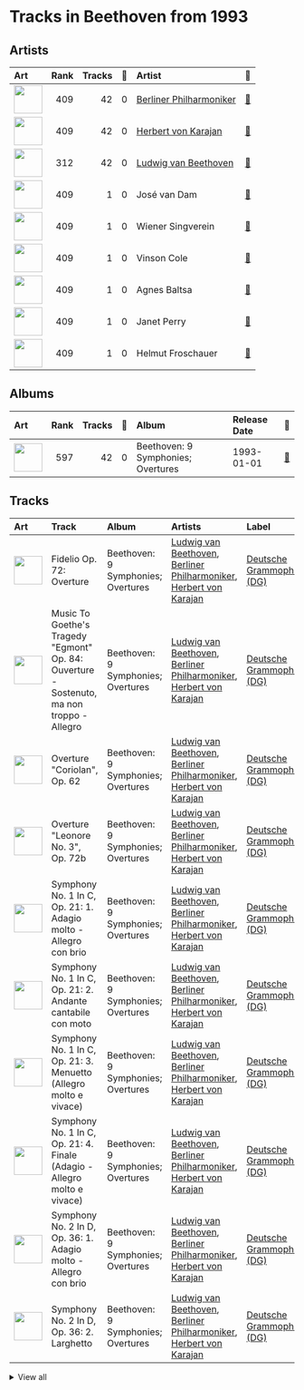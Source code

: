 # Tracks in Beethoven from 1993

## Artists

| Art | Rank | Tracks | 💚 | Artist | 🔗 |
|:---|---:|---:|---:|:---|:---|
| <img src="https://i.scdn.co/image/ab6761610000e5eb92e0a1e423bd8590dcd43bda" alt="" width="50" /> | 409 | 42 | 0 | [Berliner Philharmoniker](../../../artists/berliner_philharmoniker/overview.md) | [🔗](https://open.spotify.com/artist/6uRJnvQ3f8whVnmeoecv5Z) |
| <img src="https://i.scdn.co/image/ab6761610000e5ebf67fde1740e91a88445d5bdd" alt="" width="50" /> | 409 | 42 | 0 | [Herbert von Karajan](../../../artists/herbert_von_karajan/overview.md) | [🔗](https://open.spotify.com/artist/5zCaQxjl110XTrm4LQ1CxY) |
| <img src="https://i.scdn.co/image/db022999443da6f89e250086329d98b17399b346" alt="" width="50" /> | 312 | 42 | 0 | [Ludwig van Beethoven](../../../artists/ludwig_van_beethoven/overview.md) | [🔗](https://open.spotify.com/artist/2wOqMjp9TyABvtHdOSOTUS) |
| <img src="https://i.scdn.co/image/7edeefee1e00dc240f153b601cf735baba09a17a" alt="" width="50" /> | 409 | 1 | 0 | José van Dam | [🔗](https://open.spotify.com/artist/5qNUHMEhszyeXNYMn4sswd) |
| <img src="https://i.scdn.co/image/e403106a45cbd0e2ca51e4d1b18b9a587f9177be" alt="" width="50" /> | 409 | 1 | 0 | Wiener Singverein | [🔗](https://open.spotify.com/artist/35QSympF887CO8h5eZHme2) |
| <img src="https://i.scdn.co/image/a97382fc1e98c5a755daf70d7a9355f673811707" alt="" width="50" /> | 409 | 1 | 0 | Vinson Cole | [🔗](https://open.spotify.com/artist/2j6cP3f3TxyHzcKdWYSm6h) |
| <img src="https://i.scdn.co/image/ab67616d0000b27322070c61a7616392f04f070f" alt="" width="50" /> | 409 | 1 | 0 | Agnes Baltsa | [🔗](https://open.spotify.com/artist/2amF56vDuTTbZJQsqUgbuC) |
| <img src="https://i.scdn.co/image/ab67616d0000b27322070c61a7616392f04f070f" alt="" width="50" /> | 409 | 1 | 0 | Janet Perry | [🔗](https://open.spotify.com/artist/1bV3KjOPs1AI3OolJiYogN) |
| <img src="https://i.scdn.co/image/ab67616d0000b273ad42862ef7e02b09abe20699" alt="" width="50" /> | 409 | 1 | 0 | Helmut Froschauer | [🔗](https://open.spotify.com/artist/172Encqfd2ZhWAleNg1gbO) |

## Albums

| Art | Rank | Tracks | 💚 | Album | Release Date | 🔗 |
|:---|---:|---:|---:|:---|:---|:---|
| <img src="https://i.scdn.co/image/ab67616d0000b27370426e24663b43f11ebd9c24" alt="" width="50" /> | 597 | 42 | 0 | Beethoven: 9 Symphonies; Overtures | 1993-01-01 | [🔗](https://open.spotify.com/album/2DQTNTznsteIZciZdyeWdj) |

## Tracks



| Art | Track | Album | Artists | Label | Rank | 💚 | 🔗 |
|:---|:---|:---|:---|:---|---:|:---|:---|
| <img src="https://i.scdn.co/image/ab67616d0000b27370426e24663b43f11ebd9c24" alt="" width="50" /> | Fidelio Op. 72: Overture | Beethoven: 9 Symphonies; Overtures | [Ludwig van Beethoven](../../../artists/ludwig_van_beethoven/overview.md), [Berliner Philharmoniker](../../../artists/berliner_philharmoniker/overview.md), [Herbert von Karajan](../../../artists/herbert_von_karajan/overview.md) | [Deutsche Grammophon (DG)](../../../labels/deutsche_grammophon_(dg)) | 888 | | [🔗](https://open.spotify.com/track/72Gj2PlP6eI1IsZwwxQfGR) |
| <img src="https://i.scdn.co/image/ab67616d0000b27370426e24663b43f11ebd9c24" alt="" width="50" /> | Music To Goethe's Tragedy "Egmont" Op. 84: Ouverture - Sostenuto, ma non troppo - Allegro | Beethoven: 9 Symphonies; Overtures | [Ludwig van Beethoven](../../../artists/ludwig_van_beethoven/overview.md), [Berliner Philharmoniker](../../../artists/berliner_philharmoniker/overview.md), [Herbert von Karajan](../../../artists/herbert_von_karajan/overview.md) | [Deutsche Grammophon (DG)](../../../labels/deutsche_grammophon_(dg)) | 888 | | [🔗](https://open.spotify.com/track/6qvHVRS4Uzyw0a9Dz4fDVn) |
| <img src="https://i.scdn.co/image/ab67616d0000b27370426e24663b43f11ebd9c24" alt="" width="50" /> | Overture "Coriolan", Op. 62 | Beethoven: 9 Symphonies; Overtures | [Ludwig van Beethoven](../../../artists/ludwig_van_beethoven/overview.md), [Berliner Philharmoniker](../../../artists/berliner_philharmoniker/overview.md), [Herbert von Karajan](../../../artists/herbert_von_karajan/overview.md) | [Deutsche Grammophon (DG)](../../../labels/deutsche_grammophon_(dg)) | 888 | | [🔗](https://open.spotify.com/track/3JMmtvBklNEhWY9TfhKTw9) |
| <img src="https://i.scdn.co/image/ab67616d0000b27370426e24663b43f11ebd9c24" alt="" width="50" /> | Overture "Leonore No. 3", Op. 72b | Beethoven: 9 Symphonies; Overtures | [Ludwig van Beethoven](../../../artists/ludwig_van_beethoven/overview.md), [Berliner Philharmoniker](../../../artists/berliner_philharmoniker/overview.md), [Herbert von Karajan](../../../artists/herbert_von_karajan/overview.md) | [Deutsche Grammophon (DG)](../../../labels/deutsche_grammophon_(dg)) | 888 | | [🔗](https://open.spotify.com/track/1qP4L90ZORZad6pqdLMyci) |
| <img src="https://i.scdn.co/image/ab67616d0000b27370426e24663b43f11ebd9c24" alt="" width="50" /> | Symphony No. 1 In C, Op. 21: 1. Adagio molto - Allegro con brio | Beethoven: 9 Symphonies; Overtures | [Ludwig van Beethoven](../../../artists/ludwig_van_beethoven/overview.md), [Berliner Philharmoniker](../../../artists/berliner_philharmoniker/overview.md), [Herbert von Karajan](../../../artists/herbert_von_karajan/overview.md) | [Deutsche Grammophon (DG)](../../../labels/deutsche_grammophon_(dg)) | 888 | | [🔗](https://open.spotify.com/track/4LQOZVTTZ6JA46dM2RUc71) |
| <img src="https://i.scdn.co/image/ab67616d0000b27370426e24663b43f11ebd9c24" alt="" width="50" /> | Symphony No. 1 In C, Op. 21: 2. Andante cantabile con moto | Beethoven: 9 Symphonies; Overtures | [Ludwig van Beethoven](../../../artists/ludwig_van_beethoven/overview.md), [Berliner Philharmoniker](../../../artists/berliner_philharmoniker/overview.md), [Herbert von Karajan](../../../artists/herbert_von_karajan/overview.md) | [Deutsche Grammophon (DG)](../../../labels/deutsche_grammophon_(dg)) | 888 | | [🔗](https://open.spotify.com/track/0WpOlyr0nL5LL8Tc3c3Yln) |
| <img src="https://i.scdn.co/image/ab67616d0000b27370426e24663b43f11ebd9c24" alt="" width="50" /> | Symphony No. 1 In C, Op. 21: 3. Menuetto (Allegro molto e vivace) | Beethoven: 9 Symphonies; Overtures | [Ludwig van Beethoven](../../../artists/ludwig_van_beethoven/overview.md), [Berliner Philharmoniker](../../../artists/berliner_philharmoniker/overview.md), [Herbert von Karajan](../../../artists/herbert_von_karajan/overview.md) | [Deutsche Grammophon (DG)](../../../labels/deutsche_grammophon_(dg)) | 888 | | [🔗](https://open.spotify.com/track/6B9oYZx13PGDv4QmLlzrYh) |
| <img src="https://i.scdn.co/image/ab67616d0000b27370426e24663b43f11ebd9c24" alt="" width="50" /> | Symphony No. 1 In C, Op. 21: 4. Finale (Adagio - Allegro molto e vivace) | Beethoven: 9 Symphonies; Overtures | [Ludwig van Beethoven](../../../artists/ludwig_van_beethoven/overview.md), [Berliner Philharmoniker](../../../artists/berliner_philharmoniker/overview.md), [Herbert von Karajan](../../../artists/herbert_von_karajan/overview.md) | [Deutsche Grammophon (DG)](../../../labels/deutsche_grammophon_(dg)) | 888 | | [🔗](https://open.spotify.com/track/1p1AWD40l0YPpMQbHcncPX) |
| <img src="https://i.scdn.co/image/ab67616d0000b27370426e24663b43f11ebd9c24" alt="" width="50" /> | Symphony No. 2 In D, Op. 36: 1. Adagio molto - Allegro con brio | Beethoven: 9 Symphonies; Overtures | [Ludwig van Beethoven](../../../artists/ludwig_van_beethoven/overview.md), [Berliner Philharmoniker](../../../artists/berliner_philharmoniker/overview.md), [Herbert von Karajan](../../../artists/herbert_von_karajan/overview.md) | [Deutsche Grammophon (DG)](../../../labels/deutsche_grammophon_(dg)) | 888 | | [🔗](https://open.spotify.com/track/2MgGw7gvj5tOSIjp1LrkIl) |
| <img src="https://i.scdn.co/image/ab67616d0000b27370426e24663b43f11ebd9c24" alt="" width="50" /> | Symphony No. 2 In D, Op. 36: 2. Larghetto | Beethoven: 9 Symphonies; Overtures | [Ludwig van Beethoven](../../../artists/ludwig_van_beethoven/overview.md), [Berliner Philharmoniker](../../../artists/berliner_philharmoniker/overview.md), [Herbert von Karajan](../../../artists/herbert_von_karajan/overview.md) | [Deutsche Grammophon (DG)](../../../labels/deutsche_grammophon_(dg)) | 888 | | [🔗](https://open.spotify.com/track/6mecmuj3ZX7Ux9ff52x4Y4) |


<details>
<summary>View all</summary>

| Art | Track | Album | Artists | Label | Rank | 💚 | 🔗 |
|:---|:---|:---|:---|:---|---:|:---|:---|
| <img src="https://i.scdn.co/image/ab67616d0000b27370426e24663b43f11ebd9c24" alt="" width="50" /> | Symphony No. 2 In D, Op. 36: 3. Scherzo (Allegro) | Beethoven: 9 Symphonies; Overtures | [Ludwig van Beethoven](../../../artists/ludwig_van_beethoven/overview.md), [Berliner Philharmoniker](../../../artists/berliner_philharmoniker/overview.md), [Herbert von Karajan](../../../artists/herbert_von_karajan/overview.md) | [Deutsche Grammophon (DG)](../../../labels/deutsche_grammophon_(dg)) | 888 | | [🔗](https://open.spotify.com/track/64v8YQdGgHATztGNTmtAP8) |
| <img src="https://i.scdn.co/image/ab67616d0000b27370426e24663b43f11ebd9c24" alt="" width="50" /> | Symphony No. 2 In D, Op. 36: 4. Allegro molto | Beethoven: 9 Symphonies; Overtures | [Ludwig van Beethoven](../../../artists/ludwig_van_beethoven/overview.md), [Berliner Philharmoniker](../../../artists/berliner_philharmoniker/overview.md), [Herbert von Karajan](../../../artists/herbert_von_karajan/overview.md) | [Deutsche Grammophon (DG)](../../../labels/deutsche_grammophon_(dg)) | 888 | | [🔗](https://open.spotify.com/track/4MH1pSRa3UjoubxDXDU8zc) |
| <img src="https://i.scdn.co/image/ab67616d0000b27370426e24663b43f11ebd9c24" alt="" width="50" /> | Symphony No. 3 In E Flat, Op. 55 -"Eroica": 1. Allegro con brio | Beethoven: 9 Symphonies; Overtures | [Ludwig van Beethoven](../../../artists/ludwig_van_beethoven/overview.md), [Berliner Philharmoniker](../../../artists/berliner_philharmoniker/overview.md), [Herbert von Karajan](../../../artists/herbert_von_karajan/overview.md) | [Deutsche Grammophon (DG)](../../../labels/deutsche_grammophon_(dg)) | 888 | | [🔗](https://open.spotify.com/track/71VJtbfu5Emrknn8dBVybx) |
| <img src="https://i.scdn.co/image/ab67616d0000b27370426e24663b43f11ebd9c24" alt="" width="50" /> | Symphony No. 3 In E Flat, Op. 55 -"Eroica": 2. Marcia funebre (Adagio assai) | Beethoven: 9 Symphonies; Overtures | [Ludwig van Beethoven](../../../artists/ludwig_van_beethoven/overview.md), [Berliner Philharmoniker](../../../artists/berliner_philharmoniker/overview.md), [Herbert von Karajan](../../../artists/herbert_von_karajan/overview.md) | [Deutsche Grammophon (DG)](../../../labels/deutsche_grammophon_(dg)) | 888 | | [🔗](https://open.spotify.com/track/6AH3o4xbryOw23hw0fZrI1) |
| <img src="https://i.scdn.co/image/ab67616d0000b27370426e24663b43f11ebd9c24" alt="" width="50" /> | Symphony No. 3 In E Flat, Op. 55 -"Eroica": 3. Scherzo (Allegro vivace) | Beethoven: 9 Symphonies; Overtures | [Ludwig van Beethoven](../../../artists/ludwig_van_beethoven/overview.md), [Berliner Philharmoniker](../../../artists/berliner_philharmoniker/overview.md), [Herbert von Karajan](../../../artists/herbert_von_karajan/overview.md) | [Deutsche Grammophon (DG)](../../../labels/deutsche_grammophon_(dg)) | 888 | | [🔗](https://open.spotify.com/track/5b3322i4oAchfQQfcwZcxV) |
| <img src="https://i.scdn.co/image/ab67616d0000b27370426e24663b43f11ebd9c24" alt="" width="50" /> | Symphony No. 3 In E Flat, Op. 55 -"Eroica": 4. Finale (Allegro molto) | Beethoven: 9 Symphonies; Overtures | [Ludwig van Beethoven](../../../artists/ludwig_van_beethoven/overview.md), [Berliner Philharmoniker](../../../artists/berliner_philharmoniker/overview.md), [Herbert von Karajan](../../../artists/herbert_von_karajan/overview.md) | [Deutsche Grammophon (DG)](../../../labels/deutsche_grammophon_(dg)) | 888 | | [🔗](https://open.spotify.com/track/2OjI1SmN65FdQ1wEBkuo4v) |
| <img src="https://i.scdn.co/image/ab67616d0000b27370426e24663b43f11ebd9c24" alt="" width="50" /> | Symphony No. 4 In B Flat, Op. 60: 1. Adagio - Allegro vivace | Beethoven: 9 Symphonies; Overtures | [Ludwig van Beethoven](../../../artists/ludwig_van_beethoven/overview.md), [Berliner Philharmoniker](../../../artists/berliner_philharmoniker/overview.md), [Herbert von Karajan](../../../artists/herbert_von_karajan/overview.md) | [Deutsche Grammophon (DG)](../../../labels/deutsche_grammophon_(dg)) | 888 | | [🔗](https://open.spotify.com/track/7h3gKAftaUcgjzQbprBaUq) |
| <img src="https://i.scdn.co/image/ab67616d0000b27370426e24663b43f11ebd9c24" alt="" width="50" /> | Symphony No. 4 In B Flat, Op. 60: 2. Adagio | Beethoven: 9 Symphonies; Overtures | [Ludwig van Beethoven](../../../artists/ludwig_van_beethoven/overview.md), [Berliner Philharmoniker](../../../artists/berliner_philharmoniker/overview.md), [Herbert von Karajan](../../../artists/herbert_von_karajan/overview.md) | [Deutsche Grammophon (DG)](../../../labels/deutsche_grammophon_(dg)) | 888 | | [🔗](https://open.spotify.com/track/1XDpz7n5qYqT8B3qo0bYN3) |
| <img src="https://i.scdn.co/image/ab67616d0000b27370426e24663b43f11ebd9c24" alt="" width="50" /> | Symphony No. 4 In B Flat, Op. 60: 3. Allegro vivace | Beethoven: 9 Symphonies; Overtures | [Ludwig van Beethoven](../../../artists/ludwig_van_beethoven/overview.md), [Berliner Philharmoniker](../../../artists/berliner_philharmoniker/overview.md), [Herbert von Karajan](../../../artists/herbert_von_karajan/overview.md) | [Deutsche Grammophon (DG)](../../../labels/deutsche_grammophon_(dg)) | 888 | | [🔗](https://open.spotify.com/track/7a7kRoZbf61WJgqA2CMCfP) |
| <img src="https://i.scdn.co/image/ab67616d0000b27370426e24663b43f11ebd9c24" alt="" width="50" /> | Symphony No. 4 In B Flat, Op. 60: 4. Allegro ma non troppo | Beethoven: 9 Symphonies; Overtures | [Ludwig van Beethoven](../../../artists/ludwig_van_beethoven/overview.md), [Berliner Philharmoniker](../../../artists/berliner_philharmoniker/overview.md), [Herbert von Karajan](../../../artists/herbert_von_karajan/overview.md) | [Deutsche Grammophon (DG)](../../../labels/deutsche_grammophon_(dg)) | 888 | | [🔗](https://open.spotify.com/track/62RfH6r3t6Yj90IgiQhHn4) |
| <img src="https://i.scdn.co/image/ab67616d0000b27370426e24663b43f11ebd9c24" alt="" width="50" /> | Symphony No. 5 In C Minor, Op. 67: 2. Andante con moto | Beethoven: 9 Symphonies; Overtures | [Ludwig van Beethoven](../../../artists/ludwig_van_beethoven/overview.md), [Berliner Philharmoniker](../../../artists/berliner_philharmoniker/overview.md), [Herbert von Karajan](../../../artists/herbert_von_karajan/overview.md) | [Deutsche Grammophon (DG)](../../../labels/deutsche_grammophon_(dg)) | 888 | | [🔗](https://open.spotify.com/track/7lNSupuMY9kaW8j9zrJ9TG) |
| <img src="https://i.scdn.co/image/ab67616d0000b27370426e24663b43f11ebd9c24" alt="" width="50" /> | Symphony No. 5 In C Minor, Op. 67: 3. Allegro | Beethoven: 9 Symphonies; Overtures | [Ludwig van Beethoven](../../../artists/ludwig_van_beethoven/overview.md), [Berliner Philharmoniker](../../../artists/berliner_philharmoniker/overview.md), [Herbert von Karajan](../../../artists/herbert_von_karajan/overview.md) | [Deutsche Grammophon (DG)](../../../labels/deutsche_grammophon_(dg)) | 888 | | [🔗](https://open.spotify.com/track/7b6fj5YM0hfPCCxrfursps) |
| <img src="https://i.scdn.co/image/ab67616d0000b27370426e24663b43f11ebd9c24" alt="" width="50" /> | Symphony No. 5 In C Minor, Op. 67: 4. Allegro | Beethoven: 9 Symphonies; Overtures | [Ludwig van Beethoven](../../../artists/ludwig_van_beethoven/overview.md), [Berliner Philharmoniker](../../../artists/berliner_philharmoniker/overview.md), [Herbert von Karajan](../../../artists/herbert_von_karajan/overview.md) | [Deutsche Grammophon (DG)](../../../labels/deutsche_grammophon_(dg)) | 888 | | [🔗](https://open.spotify.com/track/3HyePLZIEdQQSmJnGuTxNP) |
| <img src="https://i.scdn.co/image/ab67616d0000b27370426e24663b43f11ebd9c24" alt="" width="50" /> | Symphony No. 5 in C Minor, Op. 67: 1. Allegro con brio | Beethoven: 9 Symphonies; Overtures | [Ludwig van Beethoven](../../../artists/ludwig_van_beethoven/overview.md), [Berliner Philharmoniker](../../../artists/berliner_philharmoniker/overview.md), [Herbert von Karajan](../../../artists/herbert_von_karajan/overview.md) | [Deutsche Grammophon (DG)](../../../labels/deutsche_grammophon_(dg)) | 888 | | [🔗](https://open.spotify.com/track/0TpTKpg8LnwZROTYMBYVM3) |
| <img src="https://i.scdn.co/image/ab67616d0000b27370426e24663b43f11ebd9c24" alt="" width="50" /> | Symphony No. 6 In F, Op. 68 -"Pastoral": 1. Erwachen heiterer Empfindungen bei der Ankunft auf dem Lande: Allegro ma non troppo | Beethoven: 9 Symphonies; Overtures | [Ludwig van Beethoven](../../../artists/ludwig_van_beethoven/overview.md), [Berliner Philharmoniker](../../../artists/berliner_philharmoniker/overview.md), [Herbert von Karajan](../../../artists/herbert_von_karajan/overview.md) | [Deutsche Grammophon (DG)](../../../labels/deutsche_grammophon_(dg)) | 888 | | [🔗](https://open.spotify.com/track/11YigXaFNjzST4L0HAaFv3) |
| <img src="https://i.scdn.co/image/ab67616d0000b27370426e24663b43f11ebd9c24" alt="" width="50" /> | Symphony No. 6 In F, Op. 68 -"Pastoral": 2. Szene am Bach: (Andante molto mosso) | Beethoven: 9 Symphonies; Overtures | [Ludwig van Beethoven](../../../artists/ludwig_van_beethoven/overview.md), [Berliner Philharmoniker](../../../artists/berliner_philharmoniker/overview.md), [Herbert von Karajan](../../../artists/herbert_von_karajan/overview.md) | [Deutsche Grammophon (DG)](../../../labels/deutsche_grammophon_(dg)) | 888 | | [🔗](https://open.spotify.com/track/2P5PmKydDbarUmTWqnyfCy) |
| <img src="https://i.scdn.co/image/ab67616d0000b27370426e24663b43f11ebd9c24" alt="" width="50" /> | Symphony No. 6 In F, Op. 68 -"Pastoral": 3. Lustiges Zusammensein der Landleute (Allegro) | Beethoven: 9 Symphonies; Overtures | [Ludwig van Beethoven](../../../artists/ludwig_van_beethoven/overview.md), [Berliner Philharmoniker](../../../artists/berliner_philharmoniker/overview.md), [Herbert von Karajan](../../../artists/herbert_von_karajan/overview.md) | [Deutsche Grammophon (DG)](../../../labels/deutsche_grammophon_(dg)) | 888 | | [🔗](https://open.spotify.com/track/1rClQ3viDyCkJVC2yealEp) |
| <img src="https://i.scdn.co/image/ab67616d0000b27370426e24663b43f11ebd9c24" alt="" width="50" /> | Symphony No. 6 In F, Op. 68 -"Pastoral": 4. Gewitter, Sturm (Allegro) | Beethoven: 9 Symphonies; Overtures | [Ludwig van Beethoven](../../../artists/ludwig_van_beethoven/overview.md), [Berliner Philharmoniker](../../../artists/berliner_philharmoniker/overview.md), [Herbert von Karajan](../../../artists/herbert_von_karajan/overview.md) | [Deutsche Grammophon (DG)](../../../labels/deutsche_grammophon_(dg)) | 888 | | [🔗](https://open.spotify.com/track/2ApZ6x9XISWdn9eIu8SDCO) |
| <img src="https://i.scdn.co/image/ab67616d0000b27370426e24663b43f11ebd9c24" alt="" width="50" /> | Symphony No. 6 In F, Op. 68 -"Pastoral": 5. Hirtengesang. Frohe und dankbare Gefühle nach dem Sturm: Allegretto | Beethoven: 9 Symphonies; Overtures | [Ludwig van Beethoven](../../../artists/ludwig_van_beethoven/overview.md), [Berliner Philharmoniker](../../../artists/berliner_philharmoniker/overview.md), [Herbert von Karajan](../../../artists/herbert_von_karajan/overview.md) | [Deutsche Grammophon (DG)](../../../labels/deutsche_grammophon_(dg)) | 888 | | [🔗](https://open.spotify.com/track/70E993QEzhQSWILEzDliaV) |
| <img src="https://i.scdn.co/image/ab67616d0000b27370426e24663b43f11ebd9c24" alt="" width="50" /> | Symphony No. 7 In A, Op. 92: 1. Poco sostenuto - Vivace | Beethoven: 9 Symphonies; Overtures | [Ludwig van Beethoven](../../../artists/ludwig_van_beethoven/overview.md), [Berliner Philharmoniker](../../../artists/berliner_philharmoniker/overview.md), [Herbert von Karajan](../../../artists/herbert_von_karajan/overview.md) | [Deutsche Grammophon (DG)](../../../labels/deutsche_grammophon_(dg)) | 888 | | [🔗](https://open.spotify.com/track/5qPk5Rcw6iA9DQCtCkhhz7) |
| <img src="https://i.scdn.co/image/ab67616d0000b27370426e24663b43f11ebd9c24" alt="" width="50" /> | Symphony No. 7 In A, Op. 92: 2. Allegretto | Beethoven: 9 Symphonies; Overtures | [Ludwig van Beethoven](../../../artists/ludwig_van_beethoven/overview.md), [Berliner Philharmoniker](../../../artists/berliner_philharmoniker/overview.md), [Herbert von Karajan](../../../artists/herbert_von_karajan/overview.md) | [Deutsche Grammophon (DG)](../../../labels/deutsche_grammophon_(dg)) | 888 | | [🔗](https://open.spotify.com/track/0ADhD2DsEi5OTt21ljNUBz) |
| <img src="https://i.scdn.co/image/ab67616d0000b27370426e24663b43f11ebd9c24" alt="" width="50" /> | Symphony No. 7 In A, Op. 92: 3. Presto - Assai meno presto | Beethoven: 9 Symphonies; Overtures | [Ludwig van Beethoven](../../../artists/ludwig_van_beethoven/overview.md), [Berliner Philharmoniker](../../../artists/berliner_philharmoniker/overview.md), [Herbert von Karajan](../../../artists/herbert_von_karajan/overview.md) | [Deutsche Grammophon (DG)](../../../labels/deutsche_grammophon_(dg)) | 888 | | [🔗](https://open.spotify.com/track/0YypnyxCRg754qkH5oN2sT) |
| <img src="https://i.scdn.co/image/ab67616d0000b27370426e24663b43f11ebd9c24" alt="" width="50" /> | Symphony No. 7 In A, Op. 92: 4. Allegro con brio | Beethoven: 9 Symphonies; Overtures | [Ludwig van Beethoven](../../../artists/ludwig_van_beethoven/overview.md), [Berliner Philharmoniker](../../../artists/berliner_philharmoniker/overview.md), [Herbert von Karajan](../../../artists/herbert_von_karajan/overview.md) | [Deutsche Grammophon (DG)](../../../labels/deutsche_grammophon_(dg)) | 888 | | [🔗](https://open.spotify.com/track/79QutbaGC0FPOvsXB5Mslb) |
| <img src="https://i.scdn.co/image/ab67616d0000b27370426e24663b43f11ebd9c24" alt="" width="50" /> | Symphony No. 8 in F Major, Op. 93: I. Allegro vivace e con brio | Beethoven: 9 Symphonies; Overtures | [Ludwig van Beethoven](../../../artists/ludwig_van_beethoven/overview.md), [Berliner Philharmoniker](../../../artists/berliner_philharmoniker/overview.md), [Herbert von Karajan](../../../artists/herbert_von_karajan/overview.md) | [Deutsche Grammophon (DG)](../../../labels/deutsche_grammophon_(dg)) | 888 | | [🔗](https://open.spotify.com/track/3pmLgmjUUe2iCzNIYN0ail) |
| <img src="https://i.scdn.co/image/ab67616d0000b27370426e24663b43f11ebd9c24" alt="" width="50" /> | Symphony No. 8 in F Major, Op. 93: II. Allegretto scherzando | Beethoven: 9 Symphonies; Overtures | [Ludwig van Beethoven](../../../artists/ludwig_van_beethoven/overview.md), [Berliner Philharmoniker](../../../artists/berliner_philharmoniker/overview.md), [Herbert von Karajan](../../../artists/herbert_von_karajan/overview.md) | [Deutsche Grammophon (DG)](../../../labels/deutsche_grammophon_(dg)) | 888 | | [🔗](https://open.spotify.com/track/43Hdy71dNjipvXh86dEPFR) |
| <img src="https://i.scdn.co/image/ab67616d0000b27370426e24663b43f11ebd9c24" alt="" width="50" /> | Symphony No. 8 in F Major, Op. 93: III. Tempo di menuetto | Beethoven: 9 Symphonies; Overtures | [Ludwig van Beethoven](../../../artists/ludwig_van_beethoven/overview.md), [Berliner Philharmoniker](../../../artists/berliner_philharmoniker/overview.md), [Herbert von Karajan](../../../artists/herbert_von_karajan/overview.md) | [Deutsche Grammophon (DG)](../../../labels/deutsche_grammophon_(dg)) | 888 | | [🔗](https://open.spotify.com/track/6uzMnXC03KNeSqxEmmKOmG) |
| <img src="https://i.scdn.co/image/ab67616d0000b27370426e24663b43f11ebd9c24" alt="" width="50" /> | Symphony No. 8 in F Major, Op. 93: IV. Allegro vivace | Beethoven: 9 Symphonies; Overtures | [Ludwig van Beethoven](../../../artists/ludwig_van_beethoven/overview.md), [Berliner Philharmoniker](../../../artists/berliner_philharmoniker/overview.md), [Herbert von Karajan](../../../artists/herbert_von_karajan/overview.md) | [Deutsche Grammophon (DG)](../../../labels/deutsche_grammophon_(dg)) | 888 | | [🔗](https://open.spotify.com/track/3O6dAml6F7qYuvCSgfepoZ) |
| <img src="https://i.scdn.co/image/ab67616d0000b27370426e24663b43f11ebd9c24" alt="" width="50" /> | Symphony No. 9 In D Minor, Op. 125 - "Choral" - Excerpt From 4th Movement: 4. Presto | Beethoven: 9 Symphonies; Overtures | [Ludwig van Beethoven](../../../artists/ludwig_van_beethoven/overview.md), [Berliner Philharmoniker](../../../artists/berliner_philharmoniker/overview.md), [Herbert von Karajan](../../../artists/herbert_von_karajan/overview.md) | [Deutsche Grammophon (DG)](../../../labels/deutsche_grammophon_(dg)) | 888 | | [🔗](https://open.spotify.com/track/33cuLlR86g8PBmyFXLgVV1) |
| <img src="https://i.scdn.co/image/ab67616d0000b27370426e24663b43f11ebd9c24" alt="" width="50" /> | Symphony No. 9 In D Minor, Op. 125 - "Choral" / 4.: "O Freunde nicht diese Töne" - | Beethoven: 9 Symphonies; Overtures | [Ludwig van Beethoven](../../../artists/ludwig_van_beethoven/overview.md), Janet Perry, Agnes Baltsa, Vinson Cole, José van Dam, [Berliner Philharmoniker](../../../artists/berliner_philharmoniker/overview.md), [Herbert von Karajan](../../../artists/herbert_von_karajan/overview.md), Wiener Singverein, Helmut Froschauer | [Deutsche Grammophon (DG)](../../../labels/deutsche_grammophon_(dg)) | 888 | | [🔗](https://open.spotify.com/track/3vanPPXeHjJ6QJ1Sgie8g3) |
| <img src="https://i.scdn.co/image/ab67616d0000b27370426e24663b43f11ebd9c24" alt="" width="50" /> | Symphony No. 9 In D Minor, Op. 125 - "Choral": 1. Allegro ma non troppo, un poco maestoso | Beethoven: 9 Symphonies; Overtures | [Ludwig van Beethoven](../../../artists/ludwig_van_beethoven/overview.md), [Berliner Philharmoniker](../../../artists/berliner_philharmoniker/overview.md), [Herbert von Karajan](../../../artists/herbert_von_karajan/overview.md) | [Deutsche Grammophon (DG)](../../../labels/deutsche_grammophon_(dg)) | 888 | | [🔗](https://open.spotify.com/track/2YSyPAFezzPL0ySmQA9g7W) |
| <img src="https://i.scdn.co/image/ab67616d0000b27370426e24663b43f11ebd9c24" alt="" width="50" /> | Symphony No. 9 In D Minor, Op. 125 - "Choral": 2. Molto vivace | Beethoven: 9 Symphonies; Overtures | [Ludwig van Beethoven](../../../artists/ludwig_van_beethoven/overview.md), [Berliner Philharmoniker](../../../artists/berliner_philharmoniker/overview.md), [Herbert von Karajan](../../../artists/herbert_von_karajan/overview.md) | [Deutsche Grammophon (DG)](../../../labels/deutsche_grammophon_(dg)) | 888 | | [🔗](https://open.spotify.com/track/44VQKnAYvxuknvhI0i93Hf) |
| <img src="https://i.scdn.co/image/ab67616d0000b27370426e24663b43f11ebd9c24" alt="" width="50" /> | Symphony No. 9 In D Minor, Op. 125 - "Choral": 3. Adagio molto e cantabile | Beethoven: 9 Symphonies; Overtures | [Ludwig van Beethoven](../../../artists/ludwig_van_beethoven/overview.md), [Berliner Philharmoniker](../../../artists/berliner_philharmoniker/overview.md), [Herbert von Karajan](../../../artists/herbert_von_karajan/overview.md) | [Deutsche Grammophon (DG)](../../../labels/deutsche_grammophon_(dg)) | 888 | | [🔗](https://open.spotify.com/track/40B0GnYt2DIhhKESOtFFjH) |

</details>

